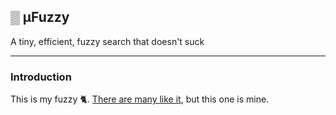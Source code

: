 ## ▒ μFuzzy

A tiny, efficient, fuzzy search that doesn't suck

---
### Introduction

This is my fuzzy 🐈. [There are many like it](#), but this one is mine.